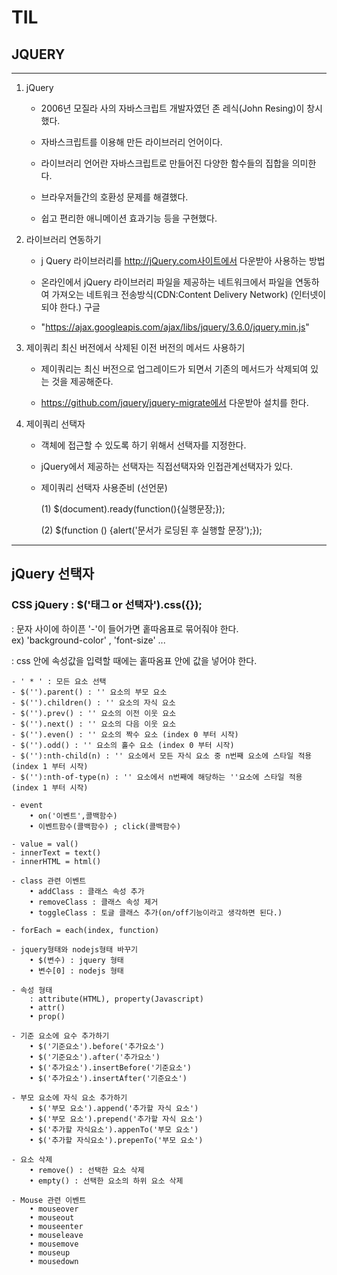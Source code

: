 # TIL

## JQUERY

---

1. jQuery

   - 2006년 모질라 사의 자바스크립트 개발자였던 존 레식(John Resing)이
     창시했다.

   - 자바스크립트를 이용해 만든 라이브러리 언어이다.

   - 라이브러리 언어란 자바스크립트로 만들어진 다양한 함수들의 집합을 의미한다.

   - 브라우저들간의 호환성 문제를 해결했다.

   - 쉽고 편리한 애니메이션 효과기능 등을 구현했다.

2. 라이브러리 연동하기

   - j Query 라이브러리를 http://jQuery.com사이트에서 다운받아 사용하는 방법

   - 온라인에서 jQuery 라이브러리 파일을 제공하는 네트워크에서 파일을 연동하여
     가져오는 네트워크 전송방식(CDN:Content Delivery Network) (인터넷이 되야 한다.)
     구글

   - "https://ajax.googleapis.com/ajax/libs/jquery/3.6.0/jquery.min.js"

3. 제이쿼리 최신 버전에서 삭제된 이전 버전의 메서드 사용하기

   - 제이쿼리는 최신 버전으로 업그레이드가 되면서 기존의 메서드가 삭제되여 있는
     것을 제공해준다.

   - https://github.com/jquery/jquery-migrate에서 다운받아 설치를 한다.

4. 제이쿼리 선택자

   - 객체에 접근할 수 있도록 하기 위해서 선택자를 지정한다.

   - jQuery에서 제공하는 선택자는 직접선택자와 인접관계선택자가 있다.

   - 제이쿼리 선택자 사용준비 (선언문)

     (1) $(document).ready(function(){실행문장;});

     (2) $(function () {alert('문서가 로딩된 후 실행할 문장');});

---

## jQuery 선택자

### CSS jQuery : $('태그 or 선택자').css({});

: 문자 사이에 하이픈 '-'이 들어가면 홑따옴표로 묶어줘야 한다.  
 ex) 'background-color' , 'font-size' ...

: css 안에 속성값을 입력할 때에는 홑따옴표 안에 값을 넣어야 한다.

    - ' * ' : 모든 요소 선택
    - $('').parent() : '' 요소의 부모 요소
    - $('').children() : '' 요소의 자식 요소
    - $('').prev() : '' 요소의 이전 이웃 요소
    - $('').next() : '' 요소의 다음 이웃 요소
    - $('').even() : '' 요소의 짝수 요소 (index 0 부터 시작)
    - $('').odd() : '' 요소의 홀수 요소 (index 0 부터 시작)
    - $(''):nth-child(n) : '' 요소에서 모든 자식 요소 중 n번째 요소에 스타일 적용 (index 1 부터 시작)
    - $(''):nth-of-type(n) : '' 요소에서 n번째에 해당하는 ''요소에 스타일 적용 (index 1 부터 시작)

    - event
        • on('이벤트',콜백함수)
        • 이벤트함수(콜백함수) ; click(콜백함수)

    - value = val()
    - innerText = text()
    - innerHTML = html()

    - class 관련 이벤트
        • addClass : 클래스 속성 추가
        • removeClass : 클래스 속성 제거
        • toggleClass : 토글 클래스 추가(on/off기능이라고 생각하면 된다.)

    - forEach = each(index, function)

    - jquery형태와 nodejs형태 바꾸기
        • $(변수) : jquery 형태
        • 변수[0] : nodejs 형태

    - 속성 형태
        : attribute(HTML), property(Javascript)
        • attr()
        • prop()

    - 기준 요소에 요수 추가하기
        • $('기준요소').before('추가요소')
        • $('기준요소').after('추가요소')
        • $('추가요소').insertBefore('기준요소')
        • $('추가요소').insertAfter('기준요소')

    - 부모 요소에 자식 요소 추가하기
        • $('부모 요소').append('추가할 자식 요소')
        • $('부모 요소').prepend('추가할 자식 요소')
        • $('추가할 자식요소').appenTo('부모 요소')
        • $('추가할 자식요소').prepenTo('부모 요소')

    - 요소 삭제
        • remove() : 선택한 요소 삭제
        • empty() : 선택한 요소의 하위 요소 삭제

    - Mouse 관련 이벤트
        • mouseover
        • mouseout
        • mouseenter
        • mouseleave
        • mousemove
        • mouseup
        • mousedown
